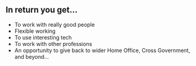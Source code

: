## In return you get...
- To work with really good people​
- Flexible working​
- To use interesting tech​
- To work with other professions​
- An opportunity to give back to wider Home Office, Cross Government, and beyond...​